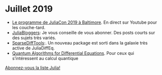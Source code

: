 # Juillet 2019

- [Le programme de JuliaCon 2019 à Baltimore](https://pretalx.com/juliacon2019/talk/). En direct sur Youtube pour les couche-tard.
- [JuliaBloggers](https://www.juliabloggers.com): Je vous conseille de vous abonner. Des posts courts sur des sujets très variés. 
- [SparseDiffTools](https://github.com/JuliaDiffEq/SparseDiffTools.jl):. Un nouveau package est sorti dans la galaxie très active de JuliaDiffEq. 
- [Quantum Algorithms for Differential Equations](https://nextjournal.com/dgan181/julia-soc-19-quantum-algorithms-for-differential-equations). Pour ceux qui s’intéressent au calcul quantique 

[Abonnez-vous la liste Julia!](https://listes.services.cnrs.fr/wws/info/julia)
